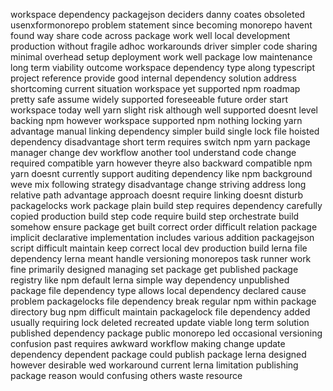 workspace dependency packagejson deciders danny coates obsoleted usenxformonorepo problem statement since becoming monorepo havent found way share code across package work well local development production without fragile adhoc workarounds driver simpler code sharing minimal overhead setup deployment work well package low maintenance long term viability outcome workspace dependency type along typescript project reference provide good internal dependency solution address shortcoming current situation workspace yet supported npm roadmap pretty safe assume widely supported foreseeable future order start workspace today well yarn slight risk although well supported doesnt level backing npm however workspace supported npm nothing locking yarn advantage manual linking dependency simpler build single lock file hoisted dependency disadvantage short term requires switch npm yarn package manager change dev workflow another tool understand code change required compatible yarn however theyre also backward compatible npm yarn doesnt currently support auditing dependency like npm background weve mix following strategy disadvantage change striving address long relative path advantage approach doesnt require linking doesnt disturb packagelocks work package plain build step requires dependency carefully copied production build step code require build step orchestrate build somehow ensure package get built correct order difficult relation package implicit declarative implementation includes various addition packagejson script difficult maintain keep correct local dev production build lerna file dependency lerna meant handle versioning monorepos task runner work fine primarily designed managing set package get published package registry like npm default lerna simple way dependency unpublished package file dependency type allows local dependency declared cause problem packagelocks file dependency break regular npm within package directory bug npm difficult maintain packagelock file dependency added usually requiring lock deleted recreated update viable long term solution published dependency package public monorepo led occasional versioning confusion past requires awkward workflow making change update dependency dependent package could publish package lerna designed however desirable wed workaround current lerna limitation publishing package reason would confusing others waste resource